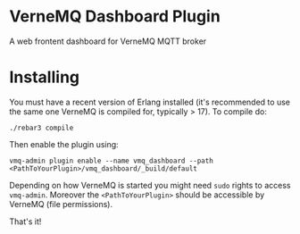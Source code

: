 # VerneMQ Dashboard Plugin

A web frontent dashboard for VerneMQ MQTT broker


# Installing 

You must have a recent version of Erlang installed (it's recommended to use the
same one VerneMQ is compiled for, typically > 17). To compile do:

    ./rebar3 compile

Then enable the plugin using:

    vmq-admin plugin enable --name vmq_dashboard --path <PathToYourPlugin>/vmq_dashboard/_build/default

Depending on how VerneMQ is started you might need ``sudo`` rights to access ``vmq-admin``.
Moreover the ``<PathToYourPlugin>`` should be accessible by VerneMQ (file permissions).

That's it!
